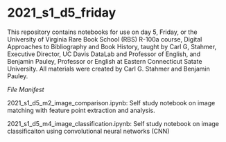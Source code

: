 # 2021_s1_d5_friday

This repository contains notebooks for use on day 5, Friday, or the University of Virginia Rare Book School (RBS) R-100a course, Digital Approaches to Bibliography and Book History, taught by Carl G, Stahmer, Executive Director, UC Davis DataLab and Professor of English, and Benjamin Pauley, Professor or English at Eastern Connecticut Satate University.   All materials were created by Carl G. Stahmer and Benjamin Pauley. 

_File Manifest_

2021_s1_d5_m2_image_comparison.ipynb:  Self study notebook on image matching with feature point extraction and analysis.

2021_s1_d5_m4_image_classification.ipynb:  Self study notebook on image classificaiton using convolutional neural networks (CNN)
